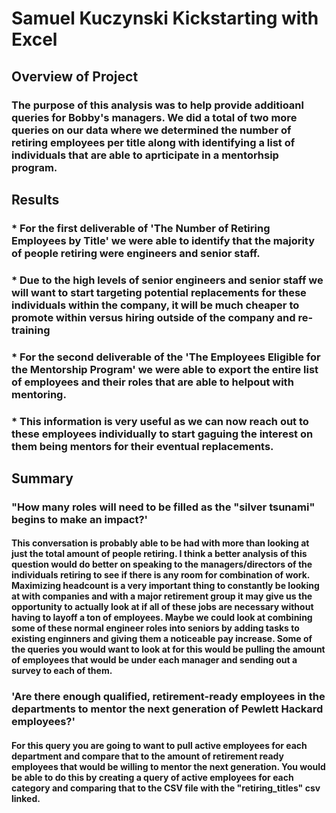 # Samuel Kuczynski Kickstarting with Excel

## Overview of Project

### The purpose of this analysis was to help provide additioanl queries for Bobby's managers. We did a total of two more queries on our data where we determined the number of retiring employees per title along with identifying a list of individuals that are able to aprticipate in a mentorhsip program.


## Results

### * For the first deliverable of 'The Number of Retiring Employees by Title' we were able to identify that the majority of people retiring were engineers and senior staff. 
### * Due to the high levels of senior engineers and senior staff we will want to start targeting potential replacements for these individuals within the company, it will be much cheaper to promote within versus hiring outside of the company and re-training
### * For the second deliverable of the 'The Employees Eligible for the Mentorship Program' we were able to export the entire list of employees and their roles that are able to helpout with mentoring.
### * This information is very useful as we can now reach out to these employees individually to start gaguing the interest on them being mentors for their eventual replacements.  

## Summary

### "How many roles will need to be filled as the "silver tsunami" begins to make an impact?'

#### This conversation is probably able to be had with more than looking at just the total amount of people retiring. I think a better analysis of this question would do better on speaking to the managers/directors of the individuals retiring to see if there is any room for combination of work. Maximizing headcount is a very important thing to constantly be looking at with companies and with a major retirement group it may give us the opportunity to actually look at if all of these jobs are necessary without having to layoff a ton of employees. Maybe we could look at combining some of these normal engineer roles into seniors by adding tasks to existing enginners and giving them a noticeable pay increase. Some of the queries you would want to look at for this would be pulling the amount of employees that would be under each manager and sending out a survey to each of them. 

### 'Are there enough qualified, retirement-ready employees in the departments to mentor the next generation of Pewlett Hackard employees?'

####  For this query you are going to want to pull active employees for each department and compare that to the amount of retirement ready employees that would be willing to mentor the next generation. You would be able to do this by creating a query of active employees for each category and comparing that to the CSV file with the "retiring_titles" csv linked. 
